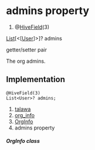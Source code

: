 
<div>

# admins property

</div>


<div>

1.  @[HiveField](https://pub.dev/documentation/hive/2.2.3/hive/HiveField-class.html)(3)

</div>

[List](https://api.flutter.dev/flutter/dart-core/List-class.html)[\<[[User](../../models_user_user_info/User-class.html)]\>]?
admins


getter/setter pair




The org admins.



## Implementation

``` language-dart
@HiveField(3)
List<User>? admins;
```







1.  [talawa](../../index.html)
2.  [org_info](../../models_organization_org_info/)
3.  [OrgInfo](../../models_organization_org_info/OrgInfo-class.html)
4.  admins property

##### OrgInfo class







